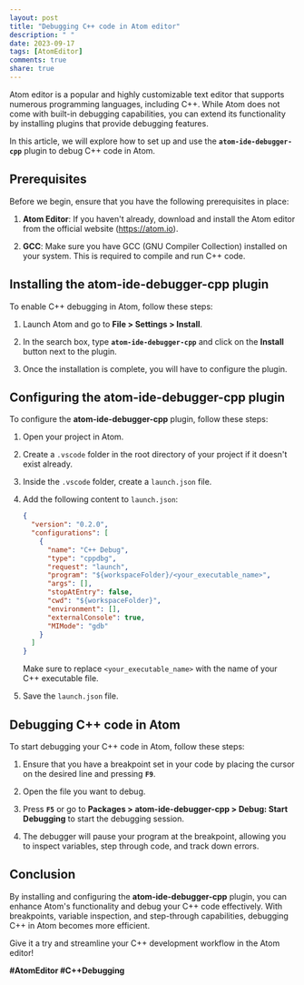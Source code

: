 ```yaml
---
layout: post
title: "Debugging C++ code in Atom editor"
description: " "
date: 2023-09-17
tags: [AtomEditor]
comments: true
share: true
---
```


Atom editor is a popular and highly customizable text editor that supports numerous programming languages, including C++. While Atom does not come with built-in debugging capabilities, you can extend its functionality by installing plugins that provide debugging features.

In this article, we will explore how to set up and use the **`atom-ide-debugger-cpp`** plugin to debug C++ code in Atom.

## Prerequisites
Before we begin, ensure that you have the following prerequisites in place:

1. **Atom Editor**: If you haven't already, download and install the Atom editor from the official website (https://atom.io).

2. **GCC**: Make sure you have GCC (GNU Compiler Collection) installed on your system. This is required to compile and run C++ code.

## Installing the atom-ide-debugger-cpp plugin
To enable C++ debugging in Atom, follow these steps:

1. Launch Atom and go to **File > Settings > Install**.

2. In the search box, type **`atom-ide-debugger-cpp`** and click on the **Install** button next to the plugin.

3. Once the installation is complete, you will have to configure the plugin.

## Configuring the atom-ide-debugger-cpp plugin
To configure the **atom-ide-debugger-cpp** plugin, follow these steps:

1. Open your project in Atom.

2. Create a `.vscode` folder in the root directory of your project if it doesn't exist already.

3. Inside the `.vscode` folder, create a `launch.json` file.

4. Add the following content to `launch.json`:

   ```json
   {
     "version": "0.2.0",
     "configurations": [
       {
         "name": "C++ Debug",
         "type": "cppdbg",
         "request": "launch",
         "program": "${workspaceFolder}/<your_executable_name>",
         "args": [],
         "stopAtEntry": false,
         "cwd": "${workspaceFolder}",
         "environment": [],
         "externalConsole": true,
         "MIMode": "gdb"
       }
     ]
   }
   ```

   Make sure to replace `<your_executable_name>` with the name of your C++ executable file.

5. Save the `launch.json` file.

## Debugging C++ code in Atom
To start debugging your C++ code in Atom, follow these steps:

1. Ensure that you have a breakpoint set in your code by placing the cursor on the desired line and pressing **`F9`**.

2. Open the file you want to debug.

3. Press **`F5`** or go to **Packages > atom-ide-debugger-cpp > Debug: Start Debugging** to start the debugging session.

4. The debugger will pause your program at the breakpoint, allowing you to inspect variables, step through code, and track down errors.

## Conclusion
By installing and configuring the **atom-ide-debugger-cpp** plugin, you can enhance Atom's functionality and debug your C++ code effectively. With breakpoints, variable inspection, and step-through capabilities, debugging C++ in Atom becomes more efficient.

Give it a try and streamline your C++ development workflow in the Atom editor!

**#AtomEditor #C++Debugging**